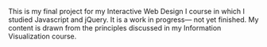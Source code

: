 This is my final project for my Interactive Web Design I course in which I studied Javascript and jQuery. It is a work in progress—
not yet finished. My content is drawn from the principles discussed in my Information Visualization course.
